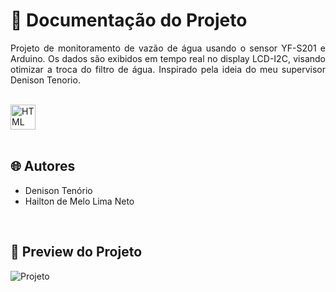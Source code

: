 # 📒 Documentação do Projeto

<p align="justify">
Projeto de monitoramento de vazão de água usando o sensor YF-S201 e Arduino. Os dados são exibidos em tempo real no display LCD-I2C, visando otimizar a troca do filtro de água. Inspirado pela ideia do meu supervisor Denison Tenorio.
</p>

<div style="display: inline_block"><br>
  <img align="center" alt="HTML" heigth="30" width="40" src="https://cdn.jsdelivr.net/gh/devicons/devicon@latest/icons/arduino/arduino-original.svg">
</div>

<br>

## 🌐 Autores

- Denison Tenório
- Hailton de Melo Lima Neto

<br>

## 🔗 Preview do Projeto

![Projeto](https://github.com/user-attachments/assets/78394109-376a-4a5c-9765-218ef57b7efa)
